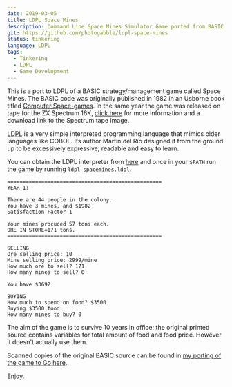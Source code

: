 ```yaml
---
date: 2019-03-05
title: LDPL Space Mines
description: Command Line Space Mines Simulator Game ported from BASIC to LDPL
git: https://github.com/photogabble/ldpl-space-mines
status: tinkering
language: LDPL
tags:
  - Tinkering
  - LDPL
  - Game Development
---
```


This is a port to LDPL of a BASIC strategy/management game called Space Mines. The BASIC code was originally published in 1982 in an Usborne book titled [Computer Space-games](http://www.worldofspectrum.org/infoseek.cgi?regexp=^Computer+Spacegames$&loadpics=1). In the same year the game was released on tape for the ZX Spectrum 16K, [click here](http://www.worldofspectrum.org/infoseekid.cgi?id=0019122) for more information and a download link to the Spectrum tape image.

[LDPL](http://ldpl.lartu.net/) is a very simple interpreted programming language that mimics older languages like COBOL. Its author Martín del Río designed it from the ground up to be excessively expressive, readable and easy to learn.

You can obtain the LDPL interpreter from [here](https://github.com/Lartu/ldpl/releases) and once in your `$PATH` run the game by running `ldpl spacemines.ldpl`.

```
==================================================
YEAR 1:

There are 44 people in the colony.
You have 3 mines, and $1982
Satisfaction Factor 1

Your mines procuced 57 tons each.
ORE IN STORE=171 tons.
==================================================

SELLING
Ore selling price: 10
Mine selling price: 2999/mine
How much ore to sell? 171
How many mines to sell? 0

You have $3692

BUYING
How much to spend on food? $3500
Buying $3500 food
How many mines to buy? 0
```

The aim of the game is to survive 10 years in office; the original printed source contains variables for total amount of food and food price. However it doesn't actually use them.

Scanned copies of the original BASIC source can be found in [my porting of the game to Go here](https://github.com/photogabble/go-space-mines).

Enjoy.